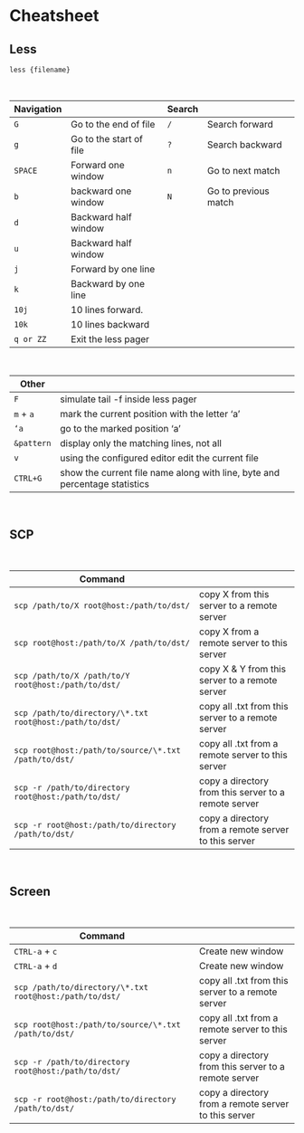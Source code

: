 # Cheatsheet

## Less


```less {filename}```

&nbsp;

Navigation    |                                 | Search | &nbsp;
--------------|---------------------------------|--------|----------------------
```G```       | Go to the end of file           |```/``` | Search forward
```g```       | Go to the start of file         |```?``` | Search backward
```SPACE```   | Forward one window              |```n``` | Go to next match
```b```       | backward one window             |```N``` | Go to previous match
```d```       | Backward half window            ||
```u```       | Backward half window            ||
```j```       | Forward by one line             ||
```k```       | Backward by one line            ||
```10j```     | 10 lines forward.               ||
```10k```     | 10 lines backward               ||
```q or ZZ``` | Exit the less pager             ||

&nbsp;
&nbsp;

Other          ||
---------------|---------------------------------------------------------------------------
```F```        | simulate tail -f inside less pager
```m``` + ```a```| mark the current position with the letter ‘a’
```‘a```       | go to the marked position ‘a’
```&pattern``` | display only the matching lines, not all
```v```        | using the configured editor edit the current file
```CTRL+G```   | show the current file name along with line, byte and percentage statistics

&nbsp;
&nbsp;

## SCP

&nbsp;

Command         ||
---------------|---------------------------------------------------------------------------------------------------------------
```scp /path/to/X root@host:/path/to/dst/``` | copy X from this server to a remote server
```scp root@host:/path/to/X /path/to/dst/``` | copy X from a remote server to this server
```scp /path/to/X /path/to/Y root@host:/path/to/dst/``` | copy X & Y from this server to a remote server
```scp /path/to/directory/\*.txt root@host:/path/to/dst/``` | copy all .txt from this server to a remote server
```scp root@host:/path/to/source/\*.txt /path/to/dst/``` | copy all .txt from a remote server to this server
```scp -r /path/to/directory root@host:/path/to/dst/``` | copy a directory from this server to a remote server
```scp -r root@host:/path/to/directory /path/to/dst/``` | copy a directory from a remote server to this server

&nbsp;
&nbsp;

## Screen

&nbsp;

Command         ||
---------------|---------------------------------------------------------------------------------------------------------------
```CTRL-a``` + ```c```  | Create new window
```CTRL-a``` + ```d```  | Create new window
```scp /path/to/directory/\*.txt root@host:/path/to/dst/``` | copy all .txt from this server to a remote server
```scp root@host:/path/to/source/\*.txt /path/to/dst/``` | copy all .txt from a remote server to this server
```scp -r /path/to/directory root@host:/path/to/dst/``` | copy a directory from this server to a remote server
```scp -r root@host:/path/to/directory /path/to/dst/``` | copy a directory from a remote server to this server
